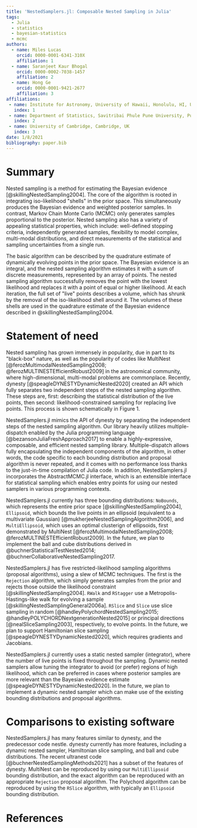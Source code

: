 ```yaml
---
title: 'NestedSamplers.jl: Composable Nested Sampling in Julia'
tags:
  - Julia
  - statistics
  - bayesian-statistics
  - mcmc
authors:
  - name: Miles Lucas
    orcid: 0000-0001-6341-310X
    affiliation: 1
  - name: Saranjeet Kaur Bhogal
    orcid: 0000-0002-7038-1457
    affiliation: 2
  - name: Hong Ge
    orcid: 0000-0001-9421-2677
    affiliation: 3
affiliations:
 - name: Institute for Astronomy, University of Hawaii, Honolulu, HI, USA
   index: 1
 - name: Department of Statistics, Savitribai Phule Pune University, Pune, India
   index: 2
 - name: University of Cambridge, Cambridge, UK
   index: 3
date: 1/8/2021
bibliography: paper.bib
---
```


# Summary

Nested sampling is a method for estimating the Bayesian evidence [@skillingNestedSampling2004]. The core of the algorithm is rooted in integrating iso-likelihood "shells" in the prior space. This simultaneously produces the Bayesian evidence and weighted posterior samples. In contrast, Markov Chain Monte Carlo (MCMC) only generates samples proportional to the posterior. Nested sampling also has a variety of appealing statistical properties, which include: well-defined stopping criteria, independently generated samples, flexibility to model complex, multi-modal distributions, and direct measurements of the statistical and sampling uncertainties from a single run.

The basic algorithm can be described by the quadrature estimate of dynamically evolving points in the prior space. The Bayesian evidence is an integral, and the nested sampling algorithm estimates it with a sum of discrete measurements, represented by an array of points. The nested sampling algorithm successfully removes the point with the lowest likelihood and replaces it with a point of equal or higher likelihood. At each iteration, the full set of "live" points describes a volume, which has shrunk by the removal of the iso-likelihood shell around it. The volumes of these shells are used in the quadrature estimate of the Bayesian evidence described in @skillingNestedSampling2004.

# Statement of need

Nested sampling has grown immensely in popularity, due in part to its "black-box" nature, as well as the popularity of codes like MultiNest [@ferozMultimodalNestedSampling2008; @ferozMULTINESTEfficientRobust2009] in the astronomical community, where high-dimensional, multi-modal problems are commonplace. Recently, dynesty [@speagleDYNESTYDynamicNested2020] created an API which fully separates two independent steps of the nested sampling algorithm. These steps are, first: describing the statistical distribution of the live points, then second: likelihood-constrained sampling for replacing live points. This process is shown schematically in Figure 1.

NestedSamplers.jl mimics the API of dynesty by separating the independent steps of the nested sampling algorithm. Our library heavily utilizes multiple-dispatch enabled by the Julia programming language [@bezansonJuliaFreshApproach2017] to enable a highly-expressive, composable, and efficient nested sampling library. Multiple-dispatch allows fully encapsulating the independent components of the algorithm, in other words, the code specific to each bounding distribution and proposal algorithm is never repeated, and it comes with no performance loss thanks to the just-in-time compilation of Julia code. In addition, NestedSamplers.jl incorporates the AbstractMCMC.jl interface, which is an extensible interface for statistical sampling which enables entry points for using our nested samplers in various programming contexts.

NestedSamplers.jl currently has three bounding distributions: `NoBounds`, which represents the entire prior space [@skillingNestedSampling2004], `Ellipsoid`, which bounds the live points in an ellipsoid (equivalent to a multivariate Gaussian) [@mukherjeeNestedSamplingAlgorithm2006], and `MultiEllipsoid`, which uses an optimal clusterign of ellipsoids, first demonstrated by MultiNest [@ferozMultimodalNestedSampling2008; @ferozMULTINESTEfficientRobust2009]. In the future, we plan to implement the ball and cube distributions derived in @buchnerStatisticalTestNested2014; @buchnerCollaborativeNestedSampling2017.

NestedSamplers.jl has five restricted-likelihood sampling algorithms (proposal algorithms), using a slew of MCMC techniques. The first is the `Rejection` algorithm, which simply generates samples from the prior and rejects those outside the likelihood constraint [@skillingNestedSampling2004]. `RWalk` and `RStagger` use a Metropolis-Hastings-like walk for evolving a sample [@skillingNestedSamplingGeneral2006a]. `RSlice` and `Slice` use slice sampling in random [@handleyPolychordNestedSampling2015; @handleyPOLYCHORDNextgenerationNested2015] or principal directions [@nealSliceSampling2003], respectively, to evolve points. In the future, we plan to support Hamiltonian slice sampling [@speagleDYNESTYDynamicNested2020], which requires gradients and Jacobians.

NestedSamplers.jl currently uses a static nested sampler (integrator), where the number of live points is fixed throughout the sampling. Dynamic nested samplers allow tuning the integrator to avoid (or prefer) regions of high likelihood, which can be preferred in cases where posterior samples are more relevant than the Bayesian evidence estimate [@speagleDYNESTYDynamicNested2020]. In the future, we plan to implement a dynamic nested sampler which can make use of the existing bounding distributions and proposal algorithms.

# Comparisons to existing software

NestedSamplers.jl has many features similar to dynesty, and the predecessor code nestle. dynesty currently has more features, including a dynamic nested sampler, Hamiltonian slice sampling, and ball and cube distributions. The recent ultranest code [@buchnerNestedSamplingMethods2021] has a subset of the features of dynesty. MultiNest can be reproduced by using our `MultiEllipsoid` bounding distribution, and the exact algorithm can be reproduced with an appropriate `Rejection` proposal algorithm. The Polychord algorithm can be reproduced by using the `RSlice` algorithm, with typically an `Ellipsoid` bounding distribution.

# References